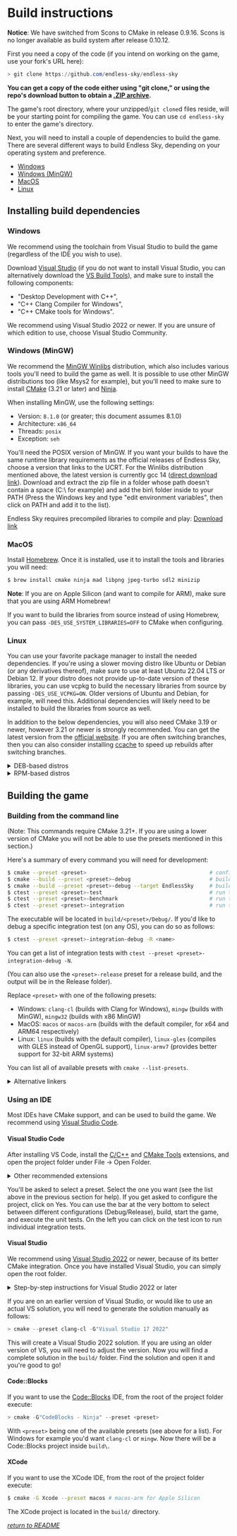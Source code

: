 # Build instructions

**Notice**: We have switched from Scons to CMake in release 0.9.16. Scons is no longer available as build system after release 0.10.12.

First you need a copy of the code (if you intend on working on the game, use your fork's URL here):

```powershell
> git clone https://github.com/endless-sky/endless-sky
```
**You can get a copy of the code either using "git clone," or using the repo's download button to obtain a [.ZIP archive](https://github.com/endless-sky/endless-sky/archive/master.zip).**

The game's root directory, where your unzipped/`git clone`d files reside, will be your starting point for compiling the game. You can use `cd endless-sky` to enter the game's directory.

Next, you will need to install a couple of dependencies to build the game. There are several different ways to build Endless Sky, depending on your operating system and preference.

- [Windows](#windows)
- [Windows (MinGW)](#windows-mingw)
- [MacOS](#macos)
- [Linux](#linux)

## Installing build dependencies

### Windows

We recommend using the toolchain from Visual Studio to build the game (regardless of the IDE you wish to use).

Download [Visual Studio](https://visualstudio.microsoft.com/downloads/#visual-studio-community-2022) (if you do not want to install Visual Studio, you can alternatively download the [VS Build Tools](https://visualstudio.microsoft.com/downloads/#build-tools-for-visual-studio-2022)), and make sure to install the following components:

- "Desktop Development with C++",
- "C++ Clang Compiler for Windows",
- "C++ CMake tools for Windows".

We recommend using Visual Studio 2022 or newer. If you are unsure of which edition to use, choose Visual Studio Community.

### Windows (MinGW)
  
We recommend the [MinGW Winlibs](https://winlibs.com/#download-release) distribution, which also includes various tools you'll need to build the game as well. It is possible to use other MinGW distributions too (like Msys2 for example), but you'll need to make sure to install [CMake](https://cmake.org/) (3.21 or later) and [Ninja](https://ninja-build.org/).

When installing MinGW, use the following settings:
- Version: `8.1.0` (or greater; this document assumes 8.1.0)
- Architecture: `x86_64`
- Threads: `posix`
- Exception: `seh`

You'll need the POSIX version of MinGW. If you want your builds to have the same runtime library requirements as the official releases of Endless Sky, choose a version that links to the UCRT. For the Winlibs distribution mentioned above, the latest version is currently gcc 14 ([direct download link](https://github.com/brechtsanders/winlibs_mingw/releases/download/14.2.0posix-18.1.8-12.0.0-ucrt-r1/winlibs-x86_64-posix-seh-gcc-14.2.0-mingw-w64ucrt-12.0.0-r1.zip)). Download and extract the zip file in a folder whose path doesn't contain a space (C:\ for example) and add the bin\ folder inside to your PATH (Press the Windows key and type "edit environment variables", then click on PATH and add it to the list).

Endless Sky requires precompiled libraries to compile and play: [Download link](https://endless-sky.github.io/win64-dev.zip)

### MacOS

Install [Homebrew](https://brew.sh). Once it is installed, use it to install the tools and libraries you will need:

```bash
$ brew install cmake ninja mad libpng jpeg-turbo sdl2 minizip
```

**Note**: If you are on Apple Silicon (and want to compile for ARM), make sure that you are using ARM Homebrew!

If you want to build the libraries from source instead of using Homebrew, you can pass `-DES_USE_SYSTEM_LIBRARIES=OFF` to CMake when configuring.

### Linux

You can use your favorite package manager to install the needed dependencies. If you're using a slower moving distro like Ubuntu or Debian (or any derivatives thereof), make sure to use at least Ubuntu 22.04 LTS or Debian 12.
If your distro does not provide up-to-date version of these libraries, you can use vcpkg to build the necessary libraries from source by passing `-DES_USE_VCPKG=ON`. Older versions of Ubuntu and Debian, for example, will need this. Additional dependencies will likely need to be installed to build the libraries from source as well.

In addition to the below dependencies, you will also need CMake 3.19 or newer, however 3.21 or newer is strongly recommended. You can get the latest version from the [official website](https://cmake.org/download/). If you are often switching branches, then you can also consider installing [ccache](https://ccache.dev/) to speed up rebuilds after switching branches.


<details>
<summary>DEB-based distros</summary>

```
g++ cmake ninja-build curl libsdl2-dev libpng-dev libjpeg-dev libgl1-mesa-dev libglew-dev libminizip-dev libopenal-dev libmad0-dev uuid-dev
```
If your CMake version is less than 3.31, you will also need
```
pkgconf
```
Additionally, if you want to build unit tests:
```
catch2
```
While sufficient versions of other dependencies are available, Ubuntu 22.04 does not provide an up to date version of catch2 (3.0 or newer is required), so this will need to be built from source if unit tests are desired.


</details>

<details>
<summary>RPM-based distros</summary>

```
gcc-c++ cmake ninja-build SDL2-devel libpng-devel libjpeg-turbo-devel mesa-libGL-devel glew-devel minizip-devel openal-soft-devel libmad-devel libuuid-devel
```
If your CMake version is less than 3.31, you will also need
```
pkgconf
```
Additionally, if you want to build unit tests:
```
catch2-devel
```

</details>

## Building the game

### Building from the command line

(Note: This commands require CMake 3.21+. If you are using a lower version of CMake you will not be able to use the presets mentioned in this section.)

Here's a summary of every command you will need for development:

```bash
$ cmake --preset <preset>                                       # configure project (only needs to be done once)
$ cmake --build --preset <preset>-debug                         # build Endless Sky and all tests
$ cmake --build --preset <preset>-debug --target EndlessSky     # build only the game
$ ctest --preset <preset>-test                                  # run the unit tests
$ ctest --preset <preset>-benchmark                             # run the benchmarks
$ ctest --preset <preset>-integration                           # run the integration tests (Linux only)
```

The executable will be located in `build/<preset>/Debug/`. If you'd like to debug a specific integration test (on any OS), you can do so as follows:

```bash
$ ctest --preset <preset>-integration-debug -R <name>
```

You can get a list of integration tests with `ctest --preset <preset>-integration-debug -N`.

(You can also use the `<preset>-release` preset for a release build, and the output will be in the Release folder).

Replace `<preset>` with one of the following presets:

- Windows: `clang-cl` (builds with Clang for Windows), `mingw` (builds with MinGW), `mingw32` (builds with x86 MinGW)
- MacOS: `macos` or `macos-arm` (builds with the default compiler, for x64 and ARM64 respectively)
- Linux: `linux` (builds with the default compiler), `linux-gles` (compiles with GLES instead of OpenGL support), `linux-armv7` (provides better support for 32-bit ARM systems)

You can list all of available presets with `cmake --list-presets`.

<details>
<summary>Alternative linkers</summary>

The default linker on many systems is slow and may take multiple seconds to link the final executable, and has to be run every time any source files are changed. For faster iteration while developing, you can use an alternative linker for your platform:

- Windows: lld (supports clang-cl and mingw)
- MacOS: lld
- Linux: mold

Above are the generally best performing linkers on each platform, for all options see the full list in the [cmake docs](https://cmake.org/cmake/help/latest/variable/CMAKE_LINKER_TYPE.html).

This feature is available in cmake versions 3.29 and above through adding the `CMAKE_LINKER_TYPE` variable while performing the project configuration step (the build folder has to be deleted for changes to apply properly):

```sh
cmake --preset <preset> -DCMAKE_LINKER_TYPE=<LLD,MOLD>
```

</details>

### Using an IDE

Most IDEs have CMake support, and can be used to build the game. We recommend using [Visual Studio Code](#visual-studio-code).

#### Visual Studio Code

After installing VS Code, install the [C/C++](https://marketplace.visualstudio.com/items?itemName=ms-vscode.cpptools) and [CMake Tools](https://marketplace.visualstudio.com/items?itemName=ms-vscode.cmake-tools) extensions, and open the project folder under File -> Open Folder.

<details>
<summary>Other recommended extensions</summary>

- [EditorConfig](https://marketplace.visualstudio.com/items?itemName=EditorConfig.EditorConfig)

</details>

You'll be asked to select a preset. Select the one you want (see the list above in the previous section for help). If you get asked to configure the project, click on Yes. You can use the bar at the very bottom to select between different configurations (Debug/Release), build, start the game, and execute the unit tests. On the left you can click on the test icon to run individual integration tests.

#### Visual Studio

We recommend using [Visual Studio 2022](https://visualstudio.microsoft.com/downloads/#visual-studio-community-2022) or newer, because of its better CMake integration. Once you have installed Visual Studio, you can simply open the root folder.

<details>
<summary>Step-by-step instructions for Visual Studio 2022 or later</summary>

1. Open the repository's root folder using Visual Studio ("Open Folder")
2. Wait while Visual Studio loads everything. This may take a few minutes the first time, but should be relatively fast on subsequent loads.
3. On the toolbar you're able to choose between Debug and Release.
4. You might need to select the target to launch in the dropdown menu of the Run button (it's the one with the green arrow). Select "Endless Sky (build/.../)" (not the one with install).
5. Hit the Run button (F5) to build and run the game.
6. In the status window it will give a scrolling list of actions being completed. Wait until it states "Build Complete"
7. You'll find the executables and libraries located inside the build directory in the root folder.

</details>

If you are on an earlier version of Visual Studio, or would like to use an actual VS solution, you will need to generate the solution manually as follows:

```powershell
> cmake --preset clang-cl -G"Visual Studio 17 2022"
```

This will create a Visual Studio 2022 solution. If you are using an older version of VS, you will need to adjust the version. Now you will find a complete solution in the `build/` folder. Find the solution and open it and you're good to go!

#### Code::Blocks

If you want to use the [Code::Blocks](https://www.codeblocks.org/downloads/) IDE, from the root of the project folder execute:

```powershell
> cmake -G"CodeBlocks - Ninja" --preset <preset>
```

With `<preset>` being one of the available presets (see above for a list). For Windows for example you'd want `clang-cl` or `mingw`. Now there will be a Code::Blocks project inside `build\`.

#### XCode

If you want to use the XCode IDE, from the root of the project folder execute:

```bash
$ cmake -G Xcode --preset macos # macos-arm for Apple Silicon
```

The XCode project is located in the `build/` directory.

_[return to README](/README.md)_
